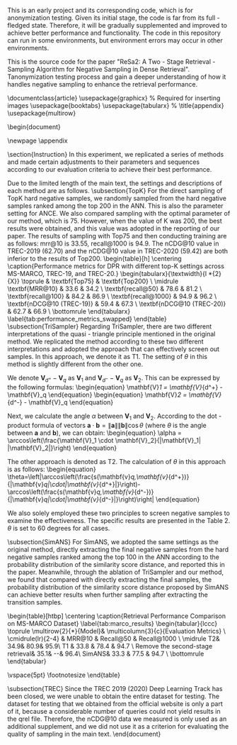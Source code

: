 This is an early project and its corresponding code, which is for anonymization testing.  Given its initial stage, the code is far from its full - fledged state.  Therefore, it will be gradually supplemented and improved to achieve better performance and functionality. The code in this repository can run in some environments, but environment errors may occur in other environments.

This is the source code for the paper "ReSa2: A Two - Stage Retrieval - Sampling Algorithm for Negative Sampling in Dense Retrieval".  Tanonymization testing process and gain a deeper understanding of how it handles negative sampling to enhance the retrieval performance.


\documentclass{article}
\usepackage{graphicx} % Required for inserting images
\usepackage{booktabs}
\usepackage{tabularx}
% \title{appendix}
\usepackage{multirow}

\begin{document}

\newpage
\appendix


\section{Instruction}
In this experiment, we replicated a series of methods and made certain adjustments to their parameters and sequences according to our evaluation criteria to achieve their best performance.

Due to the limited length of the main text, the settings and descriptions of each method are as follows.
\subsection{TopK}
For the direct sampling of TopK hard negative samples, we randomly sampled from the hard negative samples ranked among the top 200 in the ANN. This is also the parameter setting for ANCE.  We also compared sampling with the optimal parameter of our method, which is 75. However, when the value of K was 200, the best results were obtained, and this value was adopted in the reporting of our paper. The results of sampling with Top75 and then conducting training are as follows: mrr@10 is 33.55, recall@1000 is 94.9. The nCDG@10 value in TREC-2019 (62.70) and the nCDG@10 value in TREC-2020 (59.42) are both inferior to the results of Top200.
\begin{table}[h]
    \centering
    \caption{Performance metrics for DPR with different top-K settings across MS-MARCO, TREC-19, and TREC-20.}
    \begin{tabularx}{\textwidth}{l *{2}{X}}
        \toprule
        & \textbf{Top75} & \textbf{Top200} \\
        \midrule
        \textbf{MRR@10} & 33.6 & 34.2 \\
        \textbf{recall@50} & 78.6 & 81.2 \\
        \textbf{recall@100} & 84.2 & 86.9 \\
        \textbf{recall@1000} & 94.9 & 96.2 \\
        \textbf{nDCG@10 (TREC-19)} & 59.4 & 67.3 \\
        \textbf{nDCG@10 (TREC-20)} & 62.7 & 66.9 \\
        \bottomrule
    \end{tabularx}
    \label{tab:performance_metrics_swapped}
\end{table}
\subsection{TriSampler}
Regarding TriSampler, there are two different interpretations of the quasi - triangle principle mentioned in the original method. We replicated the method according to these two different interpretations and adopted the approach that can effectively screen out samples. In this approach, we denote it as T1. The setting of $\theta$ in this method is slightly different from the other one.

We denote $\mathbf{V}_{d^+} - \mathbf{V}_q$ as $\mathbf{V}_1$ and $\mathbf{V}_{d^-} - \mathbf{V}_q$ as $\mathbf{V}_2$. This can be expressed by the following formulas:
\begin{equation}
\mathbf{V}_1 = \mathbf{V}_{d^+} - \mathbf{V}_q
\end{equation}
\begin{equation}
\mathbf{V}_2 = \mathbf{V}_{d^-} - \mathbf{V}_q
\end{equation}

Next, we calculate the angle $\alpha$ between $\mathbf{V}_1$ and $\mathbf{V}_2$. According to the dot - product formula of vectors $\mathbf{a} \cdot \mathbf{b}=\|\mathbf{a}\| \|\mathbf{b}\| \cos\theta$ (where $\theta$ is the angle between $\mathbf{a}$ and $\mathbf{b}$), we can obtain:
\begin{equation}
\alpha = \arccos\left(\frac{\mathbf{V}_1 \cdot \mathbf{V}_2}{\|\mathbf{V}_1\| \|\mathbf{V}_2\|}\right)
\end{equation}

The other approach is denoted as T2. The calculation of $\theta$ in this approach is as follows:
\begin{equation}
\theta=\left|\arccos\left(\frac{s(\mathbf{v}_q,\mathbf{v}_{d^+})}{\|\mathbf{v}_q\|\cdot\|\mathbf{v}_{d^+}\|}\right)-\arccos\left(\frac{s(\mathbf{v}_q,\mathbf{v}_{d^-})}{\|\mathbf{v}_q\|\cdot\|\mathbf{v}_{d^-}\|}\right)\right|
\end{equation}

We also solely employed these two principles to screen negative samples to examine the effectiveness. The specific results are presented in the Table 2. $\theta$ is set to 60 degrees for all cases.


\subsection{SimANS}
For SimANS, we adopted the same settings as the original method, directly extracting the final negative samples from the hard negative samples ranked among the top 100 in the ANN according to the probability distribution of the similarity score distance, and reported this in the paper. Meanwhile, through the ablation of TriSampler and our method, we found that compared with directly extracting the final samples, the probability distribution of the similarity score distance proposed by SimANS can achieve better results when further sampling after extracting the transition samples. 



\begin{table}[htbp]
\centering
\caption{Retrieval Performance Comparison on MS-MARCO Dataset}
\label{tab:marco_results}
\begin{tabular}{lccc}
\toprule
\multirow{2}{*}{Model}& \multicolumn{3}{c}{Evaluation Metrics} \\
\cmidrule(lr){2-4}
 & MRR@10 & Recall@50 & Recall@1000 \\
\midrule
T2& 34.9& 80.9& 95.9\\
T1 & 33.8 & 78.4 & 94.7 \\
Remove the second-stage retrieval& 35.1& --& 96.4\\
SimANS& 33.3 & 77.5 & 94.7 \\
\bottomrule
\end{tabular}

\vspace{5pt}
\footnotesize
\end{table}





\subsection{TREC}
Since the TREC 2019 (2020) Deep Learning Track has been closed, we were unable to obtain the entire dataset for testing. The dataset for testing that we obtained from the official website is only a part of it, because a considerable number of queries could not yield results in the qrel file. Therefore, the nCDG@10 data we measured is only used as an additional supplement, and we did not use it as a criterion for evaluating the quality of sampling in the main text. 
\end{document}
